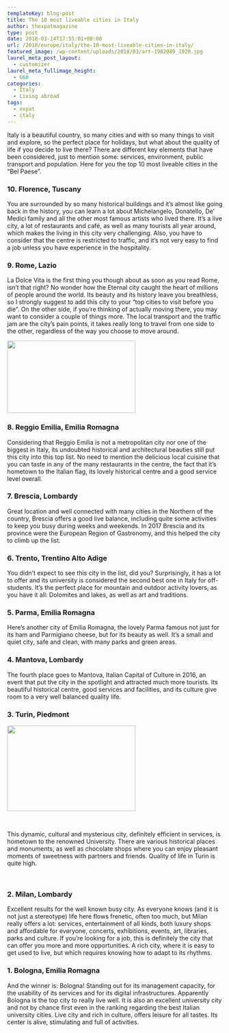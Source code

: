 ```yaml
---
templateKey: blog-post
title: The 10 most liveable cities in Italy
author: thexpatmagazine
type: post
date: 2018-03-14T17:55:01+00:00
url: /2018/europe/italy/the-10-most-liveable-cities-in-italy/
featured_image: /wp-content/uploads/2018/03/art-1982089_1920.jpg
laurel_meta_post_layout:
  - customizer
laurel_meta_fullimage_height:
  - 660
categories:
  - Italy
  - Living abroad
tags:
  - expat
  - italy
---
```


Italy is a beautiful country, so many cities and with so many things to visit and explore, so the perfect place for holidays, but what about the quality of life if you decide to live there? There are different key elements that have been considered, just to mention some: services, environment, public transport and population. Here for you the top 10 most liveable cities in the &#8220;Bel Paese&#8221;.

### 10. Florence, Tuscany

You are surrounded by so many historical buildings and it&#8217;s almost like going back in the history, you can learn a lot about Michelangelo, Donatello, De&#8217; Medici family and all the other most famous artists who lived there. It&#8217;s a live city, a lot of restaurants and café, as well as many tourists all year around, which makes the living in this city very challenging. Also, you have to consider that the centre is restricted to traffic, and it&#8217;s not very easy to find a job unless you have experience in the hospitality.

### 9. Rome, Lazio

La Dolce Vita is the first thing you though about as soon as you read Rome, isn&#8217;t that right? No wonder how the Eternal city caught the heart of millions of people around the world. Its beauty and its history leave you breathless, so I strongly suggest to add this city to your &#8220;top cities to visit before you die&#8221;. On the other side, if you&#8217;re thinking of actually moving there, you may want to consider a couple of things more. The local transport and the traffic jam are the city&#8217;s pain points, it takes really long to travel from one side to the other, regardless of the way you choose to move around.

<img class="aligncenter size-medium wp-image-818" src="http://localhost/thexpatmagazine-wp/wp-content/uploads/2018/03/rome-1945033_1920-300x169.jpg" alt="" width="300" height="169" srcset="http://localhost/thexpatmagazine-wp/wp-content/uploads/2018/03/rome-1945033_1920-300x169.jpg 300w, http://localhost/thexpatmagazine-wp/wp-content/uploads/2018/03/rome-1945033_1920-768x432.jpg 768w, http://localhost/thexpatmagazine-wp/wp-content/uploads/2018/03/rome-1945033_1920-1024x575.jpg 1024w, http://localhost/thexpatmagazine-wp/wp-content/uploads/2018/03/rome-1945033_1920-1150x646.jpg 1150w, http://localhost/thexpatmagazine-wp/wp-content/uploads/2018/03/rome-1945033_1920.jpg 1200w" sizes="(max-width: 300px) 100vw, 300px" />

### 8. Reggio Emilia, Emilia Romagna

Considering that Reggio Emilia is not a metropolitan city nor one of the biggest in Italy, its undoubted historical and architectural beauties still put this city into this top list. No need to mention the delicious local cuisine that you can taste in any of the many restaurants in the centre, the fact that it&#8217;s hometown to the Italian flag, its lovely historical centre and a good service level overall.

### 7. Brescia, Lombardy

Great location and well connected with many cities in the Northern of the country, Brescia offers a good live balance, including quite some activities to keep you busy during weeks and weekends. In 2017 Brescia and its province were the European Region of Gastronomy, and this helped the city to climb up the list.

### 6. Trento, Trentino Alto Adige

You didn&#8217;t expect to see this city in the list, did you? Surprisingly, it has a lot to offer and its university is considered the second best one in Italy for off-students. It&#8217;s the perfect place for mountain and outdoor activity lovers, as you have it all: Dolomites and lakes, as well as art and traditions.

### 5. Parma, Emilia Romagna

Here&#8217;s another city of Emilia Romagna, the lovely Parma famous not just for its ham and Parmigiano cheese, but for its beauty as well. It&#8217;s a small and quiet city, safe and clean, with many parks and green areas.

### 4. Mantova, Lombardy

The fourth place goes to Mantova, Italian Capital of Culture in 2016, an event that put the city in the spotlight and attracted much more tourists. Its beautiful historical centre, good services and facilities, and its culture give room to a very well balanced quality life.

### 3. Turin, Piedmont

<img class="alignleft size-medium wp-image-813" src="http://localhost/thexpatmagazine-wp/wp-content/uploads/2018/03/piazza-vittorio-438449_1920-300x200.jpg" alt="" width="300" height="200" srcset="http://localhost/thexpatmagazine-wp/wp-content/uploads/2018/03/piazza-vittorio-438449_1920-300x200.jpg 300w, http://localhost/thexpatmagazine-wp/wp-content/uploads/2018/03/piazza-vittorio-438449_1920-768x512.jpg 768w, http://localhost/thexpatmagazine-wp/wp-content/uploads/2018/03/piazza-vittorio-438449_1920-1024x683.jpg 1024w, http://localhost/thexpatmagazine-wp/wp-content/uploads/2018/03/piazza-vittorio-438449_1920-1150x767.jpg 1150w, http://localhost/thexpatmagazine-wp/wp-content/uploads/2018/03/piazza-vittorio-438449_1920.jpg 1200w" sizes="(max-width: 300px) 100vw, 300px" />

&nbsp;

This dynamic, cultural and mysterious city, definitely efficient in services, is hometown to the renowned University. There are various historical places and monuments, as well as chocolate shops where you can enjoy pleasant moments of sweetness with partners and friends. Quality of life in Turin is quite high.

&nbsp;

### 2. Milan, Lombardy

Excellent results for the well known busy city. As everyone knows (and it is not just a stereotype) life here flows frenetic, often too much, but Milan really offers a lot: services, entertainment of all kinds, both luxury shops and affordable for everyone, concerts, exhibitions, events, art, libraries, parks and culture. If you&#8217;re looking for a job, this is definitely the city that can offer you more and more opportunities. A rich city, where it is easy to get used to live, but which requires knowing how to adapt to its rhythms.

### 1. Bologna, Emilia Romagna

And the winner is: Bologna! Standing out for its management capacity, for the usability of its services and for its digital infrastructures. Apparently Bologna is the top city to really live well. It is also an excellent university city and not by chance first even in the ranking regarding the best Italian university cities. Live city and rich in culture, offers leisure for all tastes. Its center is alive, stimulating and full of activities.
